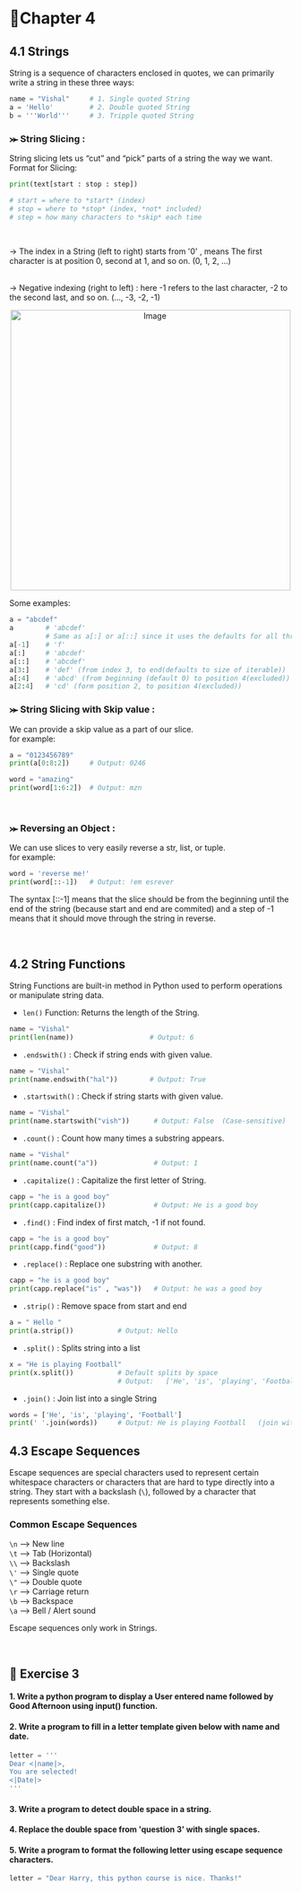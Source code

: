 # 📝Chapter 4
## 4.1 Strings
String is a sequence of characters enclosed in quotes, we can primarily write a string in these three ways:
```python
name = "Vishal"     # 1. Single quoted String
a = 'Hello'         # 2. Double quoted String
b = '''World'''     # 3. Tripple quoted String
```


### ⪼ String Slicing :
String slicing lets us “cut” and “pick” parts of a string the way we want.<br>
Format for Slicing:
```python
print(text[start : stop : step])

# start = where to *start* (index)
# stop = where to *stop* (index, *not* included)
# step = how many characters to *skip* each time 
```
<br>

→ The index in a String (left to right) starts from '0' , means The first character is at position 0, second at 1, and so on. (0, 1, 2, ...)
<br><br>

→ Negative indexing (right to left) : here -1 refers to the last character, -2 to the second last, and so on. (..., -3, -2, -1)
<p align="center">
<img src="https://github.com/user-attachments/assets/2e62ed3c-cdf2-4881-89c7-13dd156a09e6" alt="Image" width="500">
</p>

Some examples: 
```python
a = "abcdef"
a        # 'abcdef'
         # Same as a[:] or a[::] since it uses the defaults for all three indices   
a[-1]    # 'f'
a[:]     # 'abcdef'
a[::]    # 'abcdef'
a[3:]    # 'def' (from index 3, to end(defaults to size of iterable))
a[:4]    # 'abcd' (from beginning (default 0) to position 4(excluded))
a[2:4]   # 'cd' (form position 2, to position 4(excluded))
```
### ⪼ String Slicing with Skip value :
We can provide a skip value as a part of our slice. <br>
for example:
```python
a = "0123456789"
print(a[0:8:2])     # Output: 0246

word = "amazing"
print(word[1:6:2])  # Output: mzn
```
<br>

### ⪼ Reversing an Object :
We can use slices to very easily reverse a str, list, or tuple. <br>
for example:
```python
word = 'reverse me!'
print(word[::-1])   # Output: !em esrever
```
The syntax [::-1] means that the slice should be from the beginning until the end of the string (because start and end are commited) and a step of -1 means that it should move through the string in reverse.

<br>

## 4.2 String Functions
String Functions are built-in method in Python used to perform operations or manipulate string data. <br>


- ```len()``` Function: Returns the length of the String.
```python
name = "Vishal"
print(len(name))                   # Output: 6
```
- ```.endswith()``` : Check if string ends with given value.
```python
name = "Vishal"
print(name.endswith("hal"))        # Output: True
```
- ```.startswith()``` : Check if string starts with given value.
```python
name = "Vishal"
print(name.startswith("vish"))      # Output: False  (Case-sensitive)
```
- ```.count()``` : Count how many times a substring appears.
```python
name = "Vishal"
print(name.count("a"))              # Output: 1
```
- ```.capitalize()``` : Capitalize the first letter of String.
```python
capp = "he is a good boy"
print(capp.capitalize())            # Output: He is a good boy
```
- ```.find()``` : Find index of first match, -1 if not found.
```python
capp = "he is a good boy"
print(capp.find("good"))            # Output: 8
```
- ```.replace()``` : Replace one substring with another.
```python
capp = "he is a good boy"
print(capp.replace("is" , "was"))   # Output: he was a good boy
```
- ```.strip()``` : Remove space from start and end
```python
a = " Hello "
print(a.strip())           # Output: Hello
```
- ```.split()``` : Splits string into a list
```python
x = "He is playing Football"
print(x.split())           # Default splits by space
                           # Output:   ['He', 'is', 'playing', 'Football']
```
- ```.join()``` : Join list into a single String
```python
words = ['He', 'is', 'playing', 'Football']
print(' '.join(words))     # Output: He is playing Football   (join with the " " (space))
```

## 4.3 Escape Sequences
Escape sequences are special characters used to represent certain whitespace characters or characters that are hard to type directly into a string. They start with a backslash (```\```), followed by a character that represents something else.
### Common Escape Sequences
```\n``` ⟶ New line <br>
```\t``` ⟶ Tab (Horizontal) <br>
```\\``` ⟶ Backslash <br>
```\'``` ⟶ Single quote <br>
```\"``` ⟶ Double quote <br>
```\r``` ⟶ Carriage return <br>
```\b``` ⟶ Backspace <br>
```\a``` ⟶ Bell / Alert sound <br>

Escape sequences only work in Strings.

<br>

## 🎯 Exercise 3
#### 1. Write a python program to display a User entered name followed by Good Afternoon using input() function.
#### 2. Write a program to fill in a letter template given below with name and date.
```python
letter = '''
Dear <|name|>, 
You are selected! 
<|Date|>
'''
```
#### 3. Write a program to detect double space in a string.
#### 4. Replace the double space from 'question 3' with single spaces.
#### 5. Write a program to format the following letter using escape sequence characters.
```python
letter = "Dear Harry, this python course is nice. Thanks!"
```
